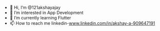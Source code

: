 - 👋 Hi, I’m @121akshayajay
- 👀 I’m interested in App Development
- 🌱 I’m currently learning Flutter
- 📫 How to reach me linkedin-www.linkedin.com/in/akshay-a-909647191


<!---
121akshayajay/121akshayajay is a ✨ special ✨ repository because its `README.md` (this file) appears on your GitHub profile.
You can click the Preview link to take a look at your changes.
--->

